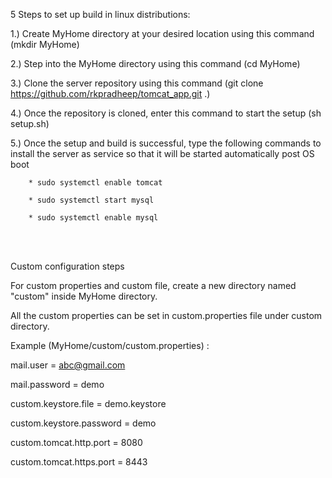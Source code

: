 5 Steps to set up build in linux distributions:

1.) Create MyHome directory at your desired location using this command (mkdir MyHome)

2.) Step into the MyHome directory using this command (cd MyHome)

3.) Clone the server repository using this command (git clone https://github.com/rkpradheep/tomcat_app.git .)

4.) Once the repository is cloned, enter this command to start the setup (sh setup.sh)

5.) Once the setup and build is successful, type the following commands to install the server as service so that it will be started automatically post OS boot

        * sudo systemctl enable tomcat

        * sudo systemctl start mysql

        * sudo systemctl enable mysql

<br /><br />

Custom configuration steps

For custom properties and custom file, create a new directory named "custom" inside MyHome directory.

All the custom properties can be set in custom.properties file under custom directory.

Example (MyHome/custom/custom.properties) : 

mail.user = abc@gmail.com

mail.password = demo

custom.keystore.file = demo.keystore

custom.keystore.password = demo

custom.tomcat.http.port = 8080

custom.tomcat.https.port = 8443
